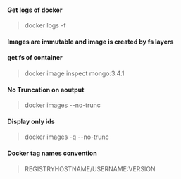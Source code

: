 #### Get logs of docker
> docker logs -f <container is>

#### Images are immutable and image is created by fs layers

#### get fs of container
> docker image inspect mongo:3.4.1

#### No Truncation on aoutput
> docker images  --no-trunc

#### Display only ids
> docker images -q --no-trunc

#### Docker tag names convention
> REGISTRYHOSTNAME/USERNAME:VERSION
